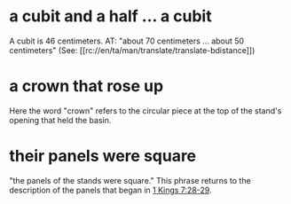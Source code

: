 # a cubit and a half ... a cubit

A cubit is 46 centimeters. AT: "about 70 centimeters ... about 50 centimeters" (See: [[rc://en/ta/man/translate/translate-bdistance]])

# a crown that rose up

Here the word "crown" refers to the circular piece at the top of the stand's opening that held the basin.

# their panels were square

"the panels of the stands were square." This phrase returns to the description of the panels that began in [1 Kings 7:28-29](./27.md).

